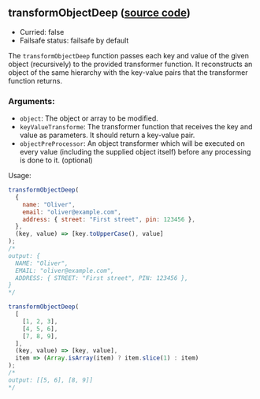 ## transformObjectDeep ([source code](https://github.com/bigbinary/neeto-cist/blob/9b5f349ecf0c1c7d258fa92ef2088c29f85274e6/src/objects.js#L20-L46))

- Curried: false
- Failsafe status: failsafe by default

The `transformObjectDeep` function passes each key and value of the given object
(recursively) to the provided transformer function. It reconstructs an object of
the same hierarchy with the key-value pairs that the transformer function
returns.

### Arguments:

- `object`: The object or array to be modified.
- `keyValueTransforme`: The transformer function that receives the key and value
  as parameters. It should return a key-value pair.
- `objectPreProcessor`: An object transformer which will be executed on every
  value (including the supplied object itself) before any processing is done to
  it. (optional)

Usage:

```js
transformObjectDeep(
  {
    name: "Oliver",
    email: "oliver@example.com",
    address: { street: "First street", pin: 123456 },
  },
  (key, value) => [key.toUpperCase(), value]
);
/*
output: {
  NAME: "Oliver",
  EMAIL: "oliver@example.com",
  ADDRESS: { STREET: "First street", PIN: 123456 },
}
*/

transformObjectDeep(
  [
    [1, 2, 3],
    [4, 5, 6],
    [7, 8, 9],
  ],
  (key, value) => [key, value],
  item => (Array.isArray(item) ? item.slice(1) : item)
);
/*
output: [[5, 6], [8, 9]]
*/
```
